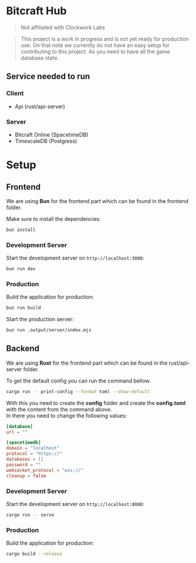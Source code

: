 # Bitcraft Hub

> Not affiliated with Clockwork Labs
 
> This project is a work in progress and is not yet ready for production use. On that note we currently do not have an easy setup for contributing to this project. As you need to have all the game database state.

## Service needed to run

### Client

* Api (rust/api-server)

### Server
* Bitcraft Online (SpacetimeDB)
* TimescaleDB (Postgress)

# Setup

## Frontend

We are using **Bun** for the frontend part which can be found in the frontend folder.

Make sure to install the dependencies:

```bash
bun install
```

### Development Server

Start the development server on `http://localhost:3000`:

```bash
bun run dev
```

### Production

Build the application for production:

```bash
bun run build
```

Start the production server:

```bash
bun run .output/server/index.mjs
```

## Backend

We are using **Rust** for the frontend part which can be found in the rust/api-server folder.

To get the default config you can run the command bellow.

```bash
cargo run -- print-config --format toml --show-default
```

With this you need to create the **config** folder and create the **config.toml** with the content from the command above.  
In there you need to change the following values:
```toml
[database]
url = "" 

[spacetimedb]
domain = "localhost"
protocol = "https://"
databases = []
password = ""
websocket_protocol = "wss://"
cleanup = false
```

### Development Server

Start the development server on `http://localhost:8080`:

```bash
cargo run -- serve
```

### Production

Build the application for production:

```bash
cargo build --release
```
